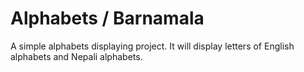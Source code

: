 Alphabets / Barnamala
=====================
A simple alphabets displaying project.
It will display letters of English alphabets and Nepali alphabets.

